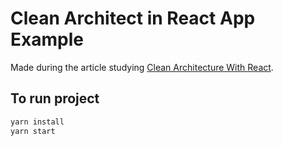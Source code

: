# Clean Architect in React App Example

Made during the article studying [Clean Architecture With React](https://betterprogramming.pub/clean-architecture-with-react-cc097a08b105).

## To run project
```bash
yarn install
yarn start
```
